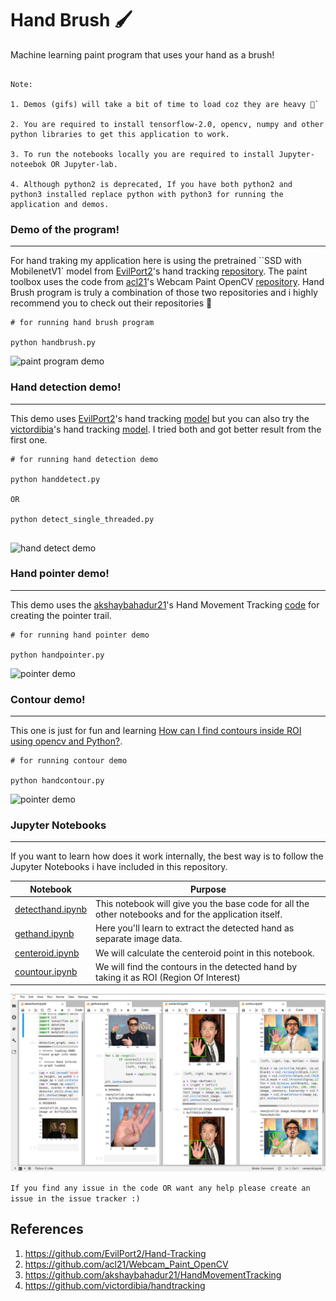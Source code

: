 # Hand Brush 🖌️
Machine learning paint program that uses your hand as a brush!

<break>

```

Note:

1. Demos (gifs) will take a bit of time to load coz they are heavy 🧸`

2. You are required to install tensorflow-2.0, opencv, numpy and other python libraries to get this application to work.

3. To run the notebooks locally you are required to install Jupyter-noteebok OR Jupyter-lab.

4. Although python2 is deprecated, If you have both python2 and python3 installed replace python with python3 for running the application and demos.
```

<break>


###  Demo of the program!
---
For hand traking my application here is using the pretrained ``SSD with MobilenetV1` model from [EvilPort2](https://github.com/EvilPort2)'s
hand tracking [repository](https://github.com/EvilPort2/Hand-Tracking). The paint toolbox uses the code from [acl21](https://github.com/acl21)'s Webcam Paint OpenCV [repository](https://github.com/acl21/Webcam_Paint_OpenCV). Hand Brush program is truly a combination of those two repositories and i highly recommend you to check out their repositories 🦔

<break>

```
# for running hand brush program

python handbrush.py
```

<break>

![paint program demo][paint]

<break>


### Hand detection demo!
---

This demo uses [EvilPort2](https://github.com/EvilPort2)'s
hand tracking [model](https://github.com/EvilPort2/Hand-Tracking) but you can also try the [victordibia](https://github.com/victordibia)'s hand tracking [model](https://github.com/victordibia/handtracking). I tried both and got better result from the first one.

<break>

```
# for running hand detection demo

python handdetect.py

OR

python detect_single_threaded.py


```

<break>

![hand detect demo][detect]

<break>


### Hand pointer demo!
---
This demo uses the [akshaybahadur21](https://github.com/akshaybahadur21)'s Hand Movement Tracking [code](https://github.com/akshaybahadur21/HandMovementTracking) for creating the pointer trail.

<break>

```
# for running hand pointer demo

python handpointer.py
```

<break>

![pointer demo][pointer]

<break>

### Contour demo!
---
This one is just for fun and learning [How can I find contours inside ROI using opencv and Python?](https://stackoverflow.com/questions/42004652/how-can-i-find-contours-inside-roi-using-opencv-and-python).

<break>

```
# for running contour demo

python handcontour.py
```

<break>

![pointer demo][contour]

<break>

### Jupyter Notebooks
---
If you want to learn how does it work internally, the best way is to follow the Jupyter Notebooks i have included in this repository.

| Notebook | Purpose
| --- | --- |
|[detecthand.ipynb](./detecthand.ipynb)| This notebook will give you the base code for all the other notebooks and for the application itself.|
| [gethand.ipynb](./gethand.ipynb)| Here you'll learn to extract the detected hand as separate image data.|
|[centeroid.ipynb](./centeroid.ipynb)| We will calculate the centeroid point in this notebook.|
|[countour.ipynb](./contour.ipynb)| We will find the contours in the detected hand by taking it as ROI (Region Of Interest)|

![Jupyter Notebooks][notebooks]



<break>

`If you find any issue in the code OR want any help please create an issue in the issue tracker :)`

<break>

## References
1. https://github.com/EvilPort2/Hand-Tracking
2. https://github.com/acl21/Webcam_Paint_OpenCV
3. https://github.com/akshaybahadur21/HandMovementTracking
4. https://github.com/victordibia/handtracking




[detect]: ./assets/detect.gif "hand detect demo"
[paint]: ./assets/paint.gif "paint program demo"
[contour]: ./assets/contour.gif "contour demo"
[pointer]: ./assets/pointer.gif "pointer demo"
[notebooks]: ./assets/notebooks.png "contour demo"
